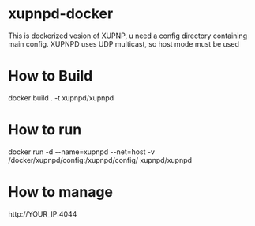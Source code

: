 # xupnpd-docker

This is dockerized vesion of XUPNP, u need a config directory containing main config.
XUPNPD uses UDP multicast, so host mode must be used

# How to Build
docker build . -t xupnpd/xupnpd

# How to run
docker run -d --name=xupnpd --net=host -v /docker/xupnpd/config:/xupnpd/config/ xupnpd/xupnpd

# How to manage
http://YOUR_IP:4044